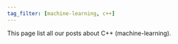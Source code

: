 ```yaml
---
tag_filter: [machine-learning, c++]
---
```


This page list all our posts about C++ (machine-learning).
